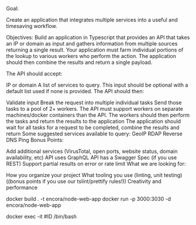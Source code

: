 Goal:

Create an application that integrates multiple services into a useful and timesaving workflow.

Objectives:
Build an application in Typescript that provides an API that takes an IP or domain as input and gathers information from multiple sources returning a single result. Your application must farm individual portions of the lookup to various workers who perform the action. The application should then combine the results and return a single payload.

The API should accept:

IP or domain
A list of services to query. This input should be optional with a default list used if none is provided.
The API should then:

Validate input
Break the request into multiple individual tasks
Send those tasks to a pool of 2+ workers. The API must support workers on separate machines/docker containers than the API.
The workers should then perform the tasks and return the results to the application
The application should wait for all tasks for a request to be completed, combine the results and return
Some suggested services available to query:
GeoIP
RDAP
Reverse DNS
Ping
Bonus Points:

Add additional services (VirusTotal, open ports, website status, domain availability, etc)
API uses GraphQL
API has a Swagger Spec (if you use REST)
Support partial results on error or rate limit
What we are looking for:

How you organize your project
What tooling you use (linting, unit testing) ((bonus points if you use our tslint/prettify rules!))
Creativity and performance

docker build . -t encora/node-web-app
docker run -p 3000:3030 -d encora/node-web-app

docker exec -it #ID /bin/bash